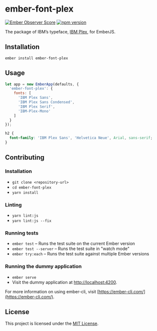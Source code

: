 ember-font-plex
==============================================================================

[![Ember Observer Score](http://emberobserver.com/badges/ember-font-plex.svg)](http://emberobserver.com/addons/ember-font-plex)
[![npm version](https://badge.fury.io/js/ember-font-plex.svg)](http://badge.fury.io/js/ember-font-plex)

The package of IBM’s typeface, [IBM Plex](https://github.com/IBM/plex), for EmberJS.

Installation
------------------------------------------------------------------------------

```
ember install ember-font-plex
```


Usage
------------------------------------------------------------------------------

```javascript
let app = new EmberApp(defaults, {
  'ember-font-plex': {
    fonts: [
      'IBM Plex Sans',
      'IBM Plex Sans Condensed',
      'IBM Plex Serif',
      'IBM-Plex-Mono'
    ]
  }
});
```

```css
h2 {
  font-family: 'IBM Plex Sans', 'Helvetica Neue', Arial, sans-serif;
}
```


Contributing
------------------------------------------------------------------------------

### Installation

* `git clone <repository-url>`
* `cd ember-font-plex`
* `yarn install`

### Linting

* `yarn lint:js`
* `yarn lint:js --fix`

### Running tests

* `ember test` – Runs the test suite on the current Ember version
* `ember test --server` – Runs the test suite in "watch mode"
* `ember try:each` – Runs the test suite against multiple Ember versions

### Running the dummy application

* `ember serve`
* Visit the dummy application at [http://localhost:4200](http://localhost:4200).

For more information on using ember-cli, visit [https://ember-cli.com/](https://ember-cli.com/).

License
------------------------------------------------------------------------------

This project is licensed under the [MIT License](LICENSE.md).
